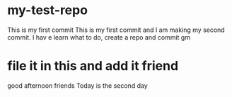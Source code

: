 # my-test-repo
This is my first commit
This is my first commit and I am making my second commit.
I hav
e learn what to do, create a repo and commit 
gm
# file it in this and add it friend
good afternoon friends
Today is the second day 
